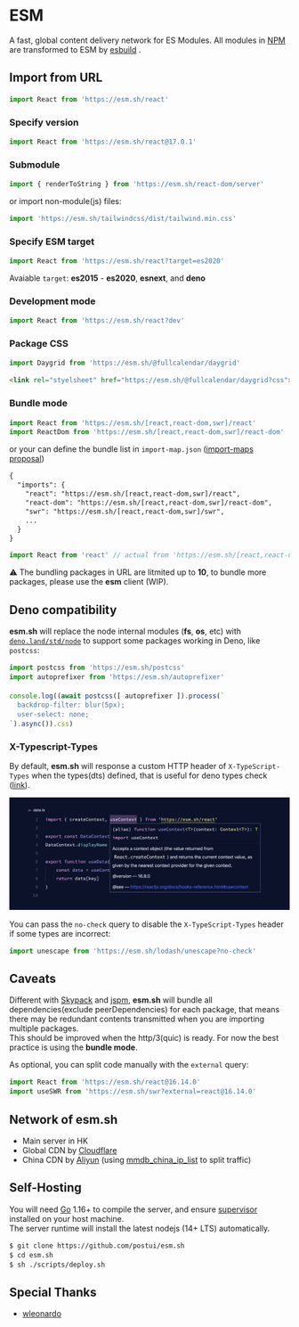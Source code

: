 # ESM

A fast, global content delivery network for ES Modules. All modules in [NPM](http://npmjs.org/) are transformed to ESM by [esbuild](https://github.com/evanw/esbuild) .

## Import from URL

```javascript
import React from 'https://esm.sh/react'
```

### Specify version

```javascript
import React from 'https://esm.sh/react@17.0.1'
```

### Submodule

```javascript
import { renderToString } from 'https://esm.sh/react-dom/server'
```

or import non-module(js) files:

```javascript
import 'https://esm.sh/tailwindcss/dist/tailwind.min.css'
```

### Specify ESM target

```javascript
import React from 'https://esm.sh/react?target=es2020'
```

Avaiable `target`: **es2015** - **es2020**, **esnext**, and **deno**

### Development mode

```javascript
import React from 'https://esm.sh/react?dev'
```

### Package CSS

```javascript
import Daygrid from 'https://esm.sh/@fullcalendar/daygrid'
```

```html
<link rel="styelsheet" href="https://esm.sh/@fullcalendar/daygrid?css">
```

### Bundle mode

```javascript
import React from 'https://esm.sh/[react,react-dom,swr]/react'
import ReactDom from 'https://esm.sh/[react,react-dom,swr]/react-dom'
```

or your can define the bundle list in `import-map.json` ([import-maps proposal](https://github.com/WICG/import-maps))

```
{
  "imports": {
    "react": "https://esm.sh/[react,react-dom,swr]/react",
    "react-dom": "https://esm.sh/[react,react-dom,swr]/react-dom",
    "swr": "https://esm.sh/[react,react-dom,swr]/swr",
    ...
  }
}
```

```javascript
import React from 'react' // actual from 'https://esm.sh/[react,react-dom,swr]/react'
```

⚠️ The bundling packages in URL are litmited up to **10**, to bundle more packages, please use the **esm** client (WIP).

## Deno compatibility

**esm.sh** will replace the node internal modules (**fs**, **os**, etc) with [`deno.land/std/node`](https://deno.land/std/node) to support some packages working in Deno, like `postcss`:

```javascript
import postcss from 'https://esm.sh/postcss'
import autoprefixer from 'https://esm.sh/autoprefixer'

console.log((await postcss([ autoprefixer ]).process(`
  backdrop-filter: blur(5px);
  user-select: none;
`).async()).css)
```

### X-Typescript-Types

By default, **esm.sh** will response a custom HTTP header of `X-TypeScript-Types` when the types(dts) defined, that is useful for deno types check ([link](https://deno.land/manual/getting_started/typescript#x-typescript-types-custom-header)).

![figure #1](./embed/assets/figure-1.png)

You can pass the `no-check` query to disable the `X-TypeScript-Types` header if some types are incorrect:

```javascript
import unescape from 'https://esm.sh/lodash/unescape?no-check'
```

## Caveats

Different with [Skypack](https://skypack.dev) and [jspm](https://jspm.org), **esm.sh** will bundle all dependencies(exclude peerDependencies) for each package, that means there may be redundant contents transmitted when you are importing multiple packages.<br>
This should be improved when the http/3(quic) is ready. For now the best practice is using the **bundle mode**.

As optional, you can split code manually with the `external` query:

```javascript
import React from 'https://esm.sh/react@16.14.0'
import useSWR from 'https://esm.sh/swr?external=react@16.14.0'
```

## Network of esm.sh
- Main server in HK
- Global CDN by [Cloudflare](https://cloudflare.com)
- China CDN by [Aliyun](https://aliyun.com) (using [mmdb_china_ip_list](https://github.com/alecthw/mmdb_china_ip_list) to split traffic)

## Self-Hosting

You will need [Go](https://golang.org/dl) 1.16+ to compile the server, and ensure [supervisor](http://supervisord.org/) installed on your host machine.<br>
The server runtime will install the latest nodejs (14+ LTS) automatically.

```bash
$ git clone https://github.com/postui/esm.sh
$ cd esm.sh
$ sh ./scripts/deploy.sh
```

## Special Thanks

- [wleonardo](https://github.com/wleonardo)
